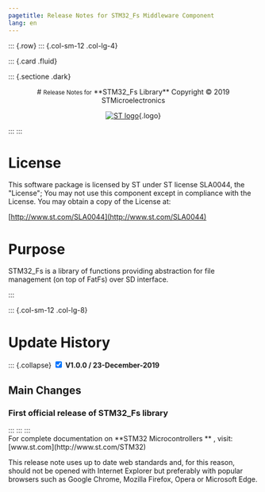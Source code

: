 ```yaml
---
pagetitle: Release Notes for STM32_Fs Middleware Component
lang: en
---
```


::: {.row}
::: {.col-sm-12 .col-lg-4}

::: {.card .fluid}

::: {.sectione .dark}
<center>
# <small>Release Notes for</small> **STM32_Fs Library**
Copyright &copy; 2019 STMicroelectronics
    
[![ST logo](../../../_htmresc/st_logo.png)](https://www.st.com){.logo}
</center>
:::
:::

# License

This software package is
licensed by ST under ST license SLA0044, the "License"; You may not use this component except in compliance
with the License. You may obtain a copy of the License at:

[http://www.st.com/SLA0044](http://www.st.com/SLA0044)

# Purpose

STM32_Fs is a library of functions providing abstraction for file management (on top of FatFs) over SD interface.

:::

::: {.col-sm-12 .col-lg-8}
# Update History

::: {.collapse}
<input type="checkbox" id="collapse-section1" checked aria-hidden="true">
<label for="collapse-section1" aria-hidden="true">__V1.0.0 / 23-December-2019__</label>
<div>			

## Main Changes

### **First official release of STM32_Fs library**


</div>
:::

</div>
:::

</div>
:::


<footer class="sticky">
For complete documentation on **STM32 Microcontrollers ** ,
visit: [www.st.com](http://www.st.com/STM32)

This release note uses up to date web standards and, for this reason, should not
be opened with Internet Explorer but preferably with popular browsers such as
Google Chrome, Mozilla Firefox, Opera or Microsoft Edge.
</footer>
